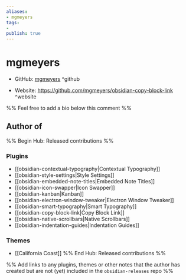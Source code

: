 ```yaml
---
aliases:
- mgmeyers
tags:
- 
publish: true
---
```


# mgmeyers

- GitHub: [mgmeyers](https://github.com/mgmeyers/) ^github
<!-- - Discord: `@` ^discord-->
- Website: <https://github.com/mgmeyers/obsidian-copy-block-link> ^website
<!-- - [[Publish sites|Publish site]]: ^publish-->

%% Feel free to add a bio below this comment %%


## Author of

%% Begin Hub: Released contributions %%
### Plugins
- [[obsidian-contextual-typography|Contextual Typography]]
- [[obsidian-style-settings|Style Settings]]
- [[obsidian-embedded-note-titles|Embedded Note Titles]]
- [[obsidian-icon-swapper|Icon Swapper]]
- [[obsidian-kanban|Kanban]]
- [[obsidian-electron-window-tweaker|Electron Window Tweaker]]
- [[obsidian-smart-typography|Smart Typography]]
- [[obsidian-copy-block-link|Copy Block Link]]
- [[obsidian-native-scrollbars|Native Scrollbars]]
- [[obsidian-indentation-guides|Indentation Guides]]

### Themes
- [[California Coast]]
%% End Hub: Released contributions %%

%% Add links to any plugins, themes or other notes that the author has created but are not (yet) included in the `obsidian-releases` repo %%

<!--
### Unlisted plugins

- 
-->

<!--
### Others

- 
-->

<!--
## Sponsor this author

- [[GitHub sponsors]]: [Sponsor @mgmeyers on GitHub Sponsors](https://github.com/sponsors/mgmeyers) ^github-sponsor
- [[Buy me a coffee]]: ^buy-me-a-coffee
- [[PayPal]]: ^paypal
- [[Patreon]]: ^patreon

-->

<!--
## Follow this author

- [[YouTube Channels|On YouTube]]: ^youtube
- Twitter: ^twitter
- ...
-->